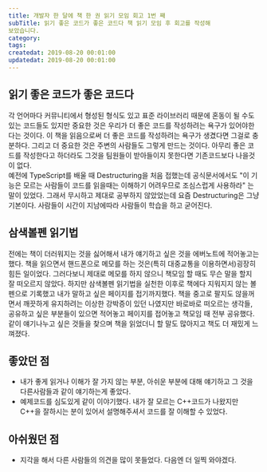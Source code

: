 ```yaml
---
title: 개발자 한 달에 책 한 권 읽기 모임 회고 1번 째
subTitle: 읽기 좋은 코드가 좋은 코드다 책 읽기 모임 후 회고를 작성해
보았습니다.
category:
tags:
createdat: 2019-08-20 00:01:00
updatedat: 2019-08-20 00:01:00
---
```


## 읽기 좋은 코드가 좋은 코드다

각 언어마다 커뮤니티에서 형성된 형식도 있고 표준 라이브러리 때문에 혼동이 될 
수도 있는 코드들도 있지만 중요한 것은 우리가 더 좋은 코드를 작성하려는 욕구가 
있어야한다는 것이다.  이 책을 읽음으로써 더 좋은 코드를 작성하려는 욕구가 
생겼다면 그걸로 충분하다. 그리고 더 중요한 것은 주변의 사람들도 그렇게 만드는
것이다. 아무리 좋은 코드를 작성한다고 하더라도 그것을 팀원들이 받아들이지 
못한다면 기존코드보다 나을것이 없다.  
예전에 TypeScript를 배울 때 Destructuring을 처음 접했는데 공식문서에서도 "이 
기능은 모르는 사람들이 코드를 읽을때는 이해하기 어려우므로 조심스럽게 사용하라"
는 말이 있었다. 그래서 무시하고 제대로 공부하지 않았었는데 요즘 Destructuring은
그냥 기본이다. 사람들이 시간이 지남에따라 사람들이 학습을 하고 굳어진다. 

## 삼색볼펜 읽기법

전에는 책이 더러워지는 것을 싫어해서 내가 얘기하고 싶은 것을 에버노트에
적어놓고는 했다. 책을 읽으면서 핸드폰으로 메모를 하는 것은(특히 대중교통을
이용하면서)굉장히 힘든 일이었다. 그러다보니 제대로 메모를 하지 않으니 책모임
할 때도 무슨 말을 할지 잘 떠오르지 않았다. 하지만 삼색볼펜 읽기법을 실천한
이후로 책에다 지워지지 않는 볼펜으로 기록했고 내가 말하고 싶은 페이지를
접기까지했다. 책을 중고로 팔지도 않을꺼면서 깨끗하게 유지하려는 이상한 
강박증이 있던 나였지만 바로바로 떠오르는 생각들, 공유하고 싶은 부분들이 있으면
적어놓고 페이지를 접어놓고 책모임 때 전부 공유했다. 같이 얘기나누고 싶은 것들을 
찾으며 책을 읽었더니 할 말도 많아지고 책도 더 재밌게 느껴졌다.

## 좋았던 점

* 내가 좋게 읽거나 이해가 잘 가지 않는 부분, 아쉬운 부분에 대해 얘기하고 그
  것을 다른사람들과 같이 얘기하는게 좋았다.
* 예제코드를 심도있게 같이 이야기했다. 내가 잘 모르는 C++코드가 나왔지만 C++을
  잘하시는 분이 있어서 설명해주셔서 코드를 잘 이해할 수 있었다.

## 아쉬웠던 점

* 지각을 해서 다른 사람들의 의견을 많이 못들었다. 다음엔 더 일찍 와야겠다.
